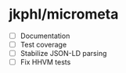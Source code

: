 # jkphl/micrometa

* [ ] Documentation
* [ ] Test coverage
* [ ] Stabilize JSON-LD parsing
* [ ] Fix HHVM tests
